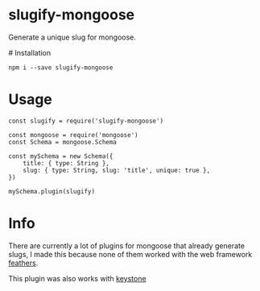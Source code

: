 # slugify-mongoose
Generate a unique slug for mongoose.

# Installation
```
npm i --save slugify-mongoose
```

# Usage
```
const slugify = require('slugify-mongoose')

const mongoose = require('mongoose')
const Schema = mongoose.Schema

const mySchema = new Schema({
	title: { type: String },
	slug: { type: String, slug: 'title', unique: true },
})

mySchema.plugin(slugify)
```

# Info
There are currently a lot of plugins for mongoose that already generate slugs,
I made this because none of them worked with the web framework [feathers](https://feathersjs.com/).

This plugin was also works with [keystone](http://keystonejs.com/)

